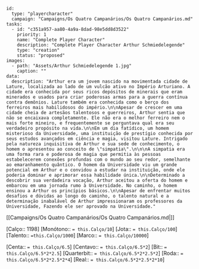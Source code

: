 
```RpgManager4
id: 
  type: "playercharacter"
  campaign: "Campaigns/Os Quatro Campanários/Os Quatro Campanários.md"
tasks: 
  - id: "c351a957-aa80-4a9a-8dad-98e5dd8d3522"
    priority: 1
    name: "Complete Player Character"
    description: "Complete Player Character Arthur Schmiedelegende"
    type: "creation"
    status: "proposed"
images: 
  - path: "Assets/Arthur Schmiedelegende 1.jpg"
    caption: ""
data: 
  description: "Arthur era um jovem nascido na movimentada cidade de Lature, localizada ao lado de um vulcão ativo no Império Arturiano. A cidade era conhecida por seus ricos depósitos de minerais que eram minerados e usados para criar poderosas armas para a guerra contínua contra demônios. Lature também era conhecida como o berço dos ferreiros mais habilidosos do império.\n\nApesar de crescer em uma cidade cheia de artesãos talentosos e guerreiros, Arthur sentia que não se encaixava completamente. Ele não era o melhor ferreiro nem o mais forte mineiro, e frequentemente se perguntava qual era seu verdadeiro propósito na vida.\n\nEm um dia fatídico, um homem misterioso da Universidade, uma instituição de prestígio conhecida por seus estudos avançados em ciência e magia, visitou Lature. Intrigado pela natureza inquisitiva de Arthur e sua sede de conhecimento, o homem o apresentou ao conceito de \"simpatia\".\n\n\nA simpatia era uma forma rara e poderosa de magia que permitia às pessoas estabelecerem conexões profundas com o mundo ao seu redor, semelhante ao emaranhamento quântico. O homem da Universidade viu um grande potencial em Arthur e o convidou a estudar na instituição, onde ele poderia dominar e aprimorar essa habilidade única.\n\nDeterminado a descobrir sua verdadeira vocação, Arthur aceitou a oferta do homem e embarcou em uma jornada rumo à Universidade. No caminho, o homem ensinou a Arthur os princípios básicos.\n\nApesar de enfrentar muitos desafios e dúvidas ao longo do caminho, o talento natural e a determinação inabalável de Arthur impressionaram os professores da Universidade, Fazendo ele ser aprovado na Universidade."
```

[[Campaigns/Os Quatro Campanários/Os Quatro Campanários.md|]]

[Calço:: 1198]
[Monótono:: `= this.Calço/10`]
[Jota:: `= this.Calço/100`]
[Talento:: `=this.Calço/1000`]
[Marco:: `= this.Calço/10000`]

[Centa:: `= this.Calço/6.5`]
[Centavo:: `= this.Calço/6.5*2`]
[Bit:: `= this.Calço/6.5*2*2.5`]
[Quarterbit:: `= this.Calço/6.5*2*2.5*2`]
[Roda:: `= this.Calço/6.5*2*2.5*2*4`]
[Real:: `= this.Calço/6.5*2*2.5*2*10`]
